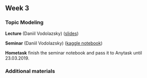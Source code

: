 ## Week 3 ##
### Topic Modeling ###

**Lecture** (Daniil Vodolazsky) ([slides](TODO))

**Seminar** (Daniil Vodolazsky) ([kaggle notebook](https://www.kaggle.com/s231644/topic-modeling-on-hillary-clinton-s-emails))

**Hometask** finish the seminar notebook and pass it to Anytask until 23.03.2019.

### Additional materials ###


